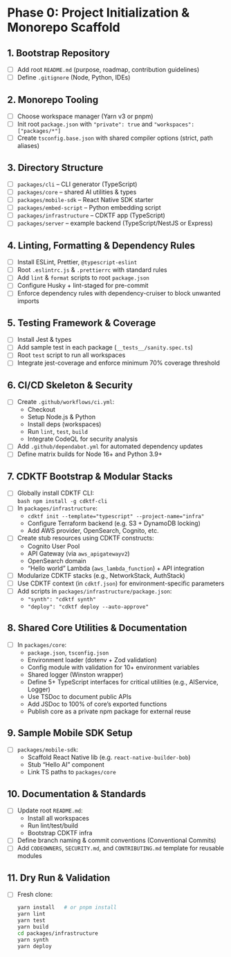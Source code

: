 # Phase 0: Project Initialization & Monorepo Scaffold

## 1. Bootstrap Repository

- [ ] Add root `README.md` (purpose, roadmap, contribution guidelines)
- [ ] Define `.gitignore` (Node, Python, IDEs)

## 2. Monorepo Tooling

- [ ] Choose workspace manager (Yarn v3 or pnpm)
- [ ] Init root `package.json` with `"private": true` and `"workspaces": ["packages/*"]`
- [ ] Create `tsconfig.base.json` with shared compiler options (strict, path aliases)

## 3. Directory Structure

- [ ] `packages/cli` – CLI generator (TypeScript)
- [ ] `packages/core` – shared AI utilities & types
- [ ] `packages/mobile-sdk` – React Native SDK starter
- [ ] `packages/embed-script` – Python embedding script
- [ ] `packages/infrastructure` – CDKTF app (TypeScript)
- [ ] `packages/server` – example backend (TypeScript/NestJS or Express)

## 4. Linting, Formatting & Dependency Rules

- [ ] Install ESLint, Prettier, `@typescript-eslint`
- [ ] Root `.eslintrc.js` & `.prettierrc` with standard rules
- [ ] Add `lint` & `format` scripts to root `package.json`
- [ ] Configure Husky + lint-staged for pre-commit
- [ ] Enforce dependency rules with dependency-cruiser to block unwanted imports

## 5. Testing Framework & Coverage

- [ ] Install Jest & types
- [ ] Add sample test in each package (`__tests__/sanity.spec.ts`)
- [ ] Root `test` script to run all workspaces
- [ ] Integrate jest-coverage and enforce minimum 70% coverage threshold

## 6. CI/CD Skeleton & Security

- [ ] Create `.github/workflows/ci.yml`:
  - Checkout
  - Setup Node.js & Python
  - Install deps (workspaces)
  - Run `lint`, `test`, `build`
  - Integrate CodeQL for security analysis
- [ ] Add `.github/dependabot.yml` for automated dependency updates
- [ ] Define matrix builds for Node 16+ and Python 3.9+

## 7. CDKTF Bootstrap & Modular Stacks

- [ ] Globally install CDKTF CLI:  
       `bash
npm install -g cdktf-cli
`
- [ ] In `packages/infrastructure`:
  - `cdktf init --template="typescript" --project-name="infra"`
  - Configure Terraform backend (e.g. S3 + DynamoDB locking)
  - Add AWS provider, OpenSearch, Cognito, etc.
- [ ] Create stub resources using CDKTF constructs:
  - Cognito User Pool
  - API Gateway (via `aws_apigatewayv2`)
  - OpenSearch domain
  - “Hello world” Lambda (`aws_lambda_function`) + API integration
- [ ] Modularize CDKTF stacks (e.g., NetworkStack, AuthStack)
- [ ] Use CDKTF context (in `cdktf.json`) for environment-specific parameters
- [ ] Add scripts in `packages/infrastructure/package.json`:
  - `"synth": "cdktf synth"`
  - `"deploy": "cdktf deploy --auto-approve"`

## 8. Shared Core Utilities & Documentation

- [ ] In `packages/core`:
  - `package.json`, `tsconfig.json`
  - Environment loader (dotenv + Zod validation)
  - Config module with validation for 10+ environment variables
  - Shared logger (Winston wrapper)
  - Define 5+ TypeScript interfaces for critical utilities (e.g., AIService, Logger)
  - Use TSDoc to document public APIs
  - Add JSDoc to 100% of core’s exported functions
  - Publish core as a private npm package for external reuse

## 9. Sample Mobile SDK Setup

- [ ] `packages/mobile-sdk`:
  - Scaffold React Native lib (e.g. `react-native-builder-bob`)
  - Stub “Hello AI” component
  - Link TS paths to `packages/core`

## 10. Documentation & Standards

- [ ] Update root `README.md`:
  - Install all workspaces
  - Run lint/test/build
  - Bootstrap CDKTF infra
- [ ] Define branch naming & commit conventions (Conventional Commits)
- [ ] Add `CODEOWNERS`, `SECURITY.md`, and `CONTRIBUTING.md` template for reusable modules

## 11. Dry Run & Validation

- [ ] Fresh clone:
  ```bash
  yarn install   # or pnpm install
  yarn lint
  yarn test
  yarn build
  cd packages/infrastructure
  yarn synth
  yarn deploy
  ```
